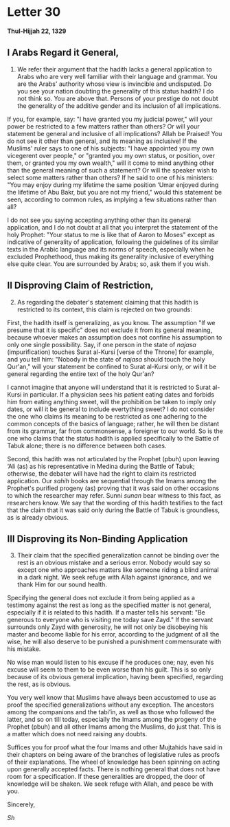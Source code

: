 Letter 30
=========

**Thul-Hijjah 22, 1329**

I Arabs Regard it General,
--------------------------

1) We refer their argument that the hadith lacks a general application
to Arabs who are very well familiar with their language and grammar. You
are the Arabs' authority whose view is invincible and undisputed. Do you
see your nation doubting the generality of this status hadith? I do not
think so. You are above that. Persons of your prestige do not doubt the
generality of the additive gender and its inclusion of all implications.

If you, for example, say: "I have granted you my judicial power," will
your power be restricted to a few matters rather than others? Or will
your statement be general and inclusive of all implications? Allah be
Praised! You do not see it other than general, and its meaning as
inclusive! If the Muslims' ruler says to one of his subjects: "I have
appointed you my own vicegerent over people," or "granted you my own
status, or position, over them, or granted you my own wealth," will it
come to mind anything other than the general meaning of such a
statement? Or will the speaker wish to select some matters rather than
others? If he said to one of his ministers: "You may enjoy during my
lifetime the same position ‘Umar enjoyed during the lifetime of Abu
Bakr, but you are not my friend," would this statement be seen,
according to common rules, as implying a few situations rather than all?

I do not see you saying accepting anything other than its general
application, and I do not doubt at all that you interpret the statement
of the holy Prophet: "Your status to me is like that of Aaron to Moses"
except as indicative of generality of application, following the
guidelines of its similar texts in the Arabic language and its norms of
speech, especially when he excluded Prophethood, thus making its
generality inclusive of everything else quite clear. You are surrounded
by Arabs; so, ask them if you wish.

II Disproving Claim of Restriction,
-----------------------------------

2) As regarding the debater's statement claiming that this hadith is
restricted to its context, this claim is rejected on two grounds:

First, the hadith itself is generalizing, as you know. The assumption
"If we presume that it is specific" does not exclude it from its general
meaning, because whoever makes an assumption does not confine his
assumption to only one single possibility. Say, if one person in the
state of *najasa* (impurification) touches Surat al-Kursi [verse of the
Throne] for example, and you tell him: "Nobody in the state of *najasa*
should touch the holy Qur'an," will your statement be confined to Surat
al-Kursi only, or will it be general regarding the entire text of the
holy Qur'an?

I cannot imagine that anyone will understand that it is restricted to
Surat al-Kursi in particular. If a physician sees his patient eating
dates and forbids him from eating anything sweet, will the prohibition
be taken to imply only dates, or will it be general to include
evertything sweet? I do not consider the one who claims its meaning to
be restricted as one adhering to the common concepts of the basics of
language; rather, he will then be distant from its grammar, far from
commonsense, a foreigner to our world. So is the one who claims that the
status hadith is applied specifically to the Battle of Tabuk alone;
there is no difference between both cases.

Second, this hadith was not articulated by the Prophet (pbuh) upon
leaving ‘Ali (as) as his representative in Medina during the Battle of
Tabuk; otherwise, the debater will have had the right to claim its
restricted application. Our *sahih* books are sequential through the
Imams among the Prophet's purified progeny (as) proving that it was said
on other occasions to which the researcher may refer. Sunni *sunan* bear
witness to this fact, as researchers know. We say that the wording of
this hadith testifies to the fact that the claim that it was said only
during the Battle of Tabuk is groundless, as is already obvious.

III Disproving its Non-Binding Application
------------------------------------------

3) Their claim that the specified generalization cannot be binding over
the rest is an obvious mistake and a serious error. Nobody would say so
except one who approaches matters like someone riding a blind animal in
a dark night. We seek refuge with Allah against ignorance, and we thank
Him for our sound health.

Specifying the general does not exclude it from being applied as a
testimony against the rest as long as the specified matter is not
general, especially if it is related to this hadith. If a master tells
his servant: "Be generous to everyone who is visiting me today save
Zayd." If the servant surrounds only Zayd with generosity, he will not
only be disobeying his master and become liable for his error, according
to the judgment of all the wise, he will also deserve to be punished a
punishment commensurate with his mistake.

No wise man would listen to his excuse if he produces one; nay, even his
excuse will seem to them to be even worse than his guilt. This is so
only because of its obvious general implication, having been specified,
regarding the rest, as is obvious.

You very well know that Muslims have always been accustomed to use as
proof the specified generalizations without any exception. The ancestors
among the companions and the tabi’in, as well as those who followed the
latter, and so on till today, especially the Imams among the progeny of
the Prophet (pbuh) and all other Imams among the Muslims, do just that.
This is a matter which does not need raising any doubts.

Suffices you for proof what the four Imams and other Mujtahids have said
in their chapters on being aware of the branches of legislative rules as
proofs of their explanations. The wheel of knowledge has been spinning
on acting upon generally accepted facts. There is nothing general that
does not have room for a specification. If these generalities are
dropped, the door of knowledge will be shaken. We seek refuge with
Allah, and peace be with you.

Sincerely,

*Sh*


